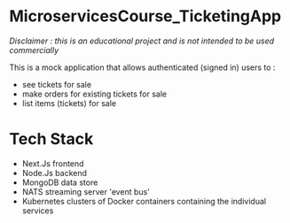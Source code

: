 # MicroservicesCourse_TicketingApp

*Disclaimer : this is an educational project and is not intended to be used commercially*

This is a mock application that allows authenticated (signed in) users to :
- see tickets for sale
- make orders for existing tickets for sale
- list items (tickets) for sale

# Tech Stack 
- Next.Js frontend
- Node.Js backend
- MongoDB data store
- NATS streaming server 'event bus'
- Kubernetes clusters of Docker containers containing the individual services
